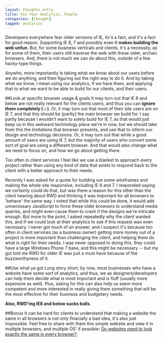 ```yaml
---
layout: thoughts_entry
title: Use Your Analytics, People
categories: [thought]
tagged: analytics
---
```


Developers everywhere fear older versions of IE, its's a fact, and it's a fact for good reason. Supporting IE 8, 7 and possibly even 6 **makes building the web unfun**. But, for some business verticals and clients, it's a necessity, as for some of them, their users still traverse the web with these older, archaic browsers. And, there is not much we can do about this, outside of a few hacky-type things.

Anywho, more importantly is taking what we know about our users before we do anything, and then figuring out the right way to do it. And by taking what we know, I mean using our analytics, if we have them, and applying that to what we want to be able to build for our clients, and their users.

##Look at specific browser usage & goals
It may turn out that IE 8 and below are not really relevant for the clients users, and thus you can **ignore them completely (☺)**. Or, it may turn out that most of their site users are on IE 7, and that this should be [partly] the main browser we build for. I say partly because I wouldn't want to solely build for IE 7, as that would just keep us in this awkward technology place we're in now, but we should take from this the limitations that browser presents, and use that to inform our design and technology decisions. Or, it may turn out that while a good amount of users are using IE 7, but the majority of users who convert some sort of goal are using a different browser. And that would also change what we need to focus on, and how we go about getting there.

Too often in client services I feel like we use a blanket to approach every project rather than using any kind of data that exists to respond back to the client with a better approach to their needs.

Recently I was asked for a quote for building out some wireframes and making the whole site responsive, including IE 8 and 7. I responded saying we certainly could do that, but was there a reason for this other than the client hearing about RWD and thinking it was important for all browsers to 'behave' the same way. I noted that while this could be done, it would add unnecessary JavaScript to force these older browsers to understand media queries, and might even cause them to crash if the designs we're intricate enough. But more to the point, I asked repeatedly why the client wanted this, and if we could look at their analytics to see if this request was even necessary. I never got much of an answer, and I suspect it's because too often in client services (as a business owner) getting more money out of a project is more important than challenging the client, and helping them do what is right for their needs. I was never opposed to doing this, they could have a large Windows Phone 7 base, and this might be necessary -- but my gut told me RWD for older IE was just a must have because of the buzzworthyness of it.

##Use what ya got
Long story short, by now, most businesses who have a website have some sort of analytics, and thus, we as designers/developers can help them decide what is most important and is fluff (usually more expensive as well). Plus, asking for this can also help us seem more competent and more interested in really giving them something that will be the most effective for their business and budgetary needs.

**Also, RWD'ing IE8 and below sucks balls**.

##Bonus
It can be hard for clients to understand that making a website the same in all browsers is not only finacially a bad idea, it's also just impossible. Feel free to share with them this simple website and view it in multiple browsers, and multiple OS' if possible: [Do websites need to look exactly the same in every browser?](http://dowebsitesneedtolookexactlythesameineverybrowser.com/).